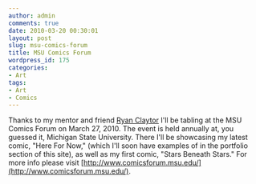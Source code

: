 ```yaml
---
author: admin
comments: true
date: 2010-03-20 00:30:01
layout: post
slug: msu-comics-forum
title: MSU Comics Forum
wordpress_id: 175
categories:
- Art
tags:
- Art
- Comics
---
```


Thanks to my mentor and friend [Ryan Claytor](http://www.elephanteater.com/) I'll be tabling at the MSU Comics Forum on March 27, 2010. The event is held annually at, you guessed it, Michigan State University. There I'll be showcasing my latest comic, "Here For Now," (which I'll soon have examples of in the portfolio section of this site), as well as my first comic, "Stars Beneath Stars." For more info please visit [http://www.comicsforum.msu.edu/](http://www.comicsforum.msu.edu/).
